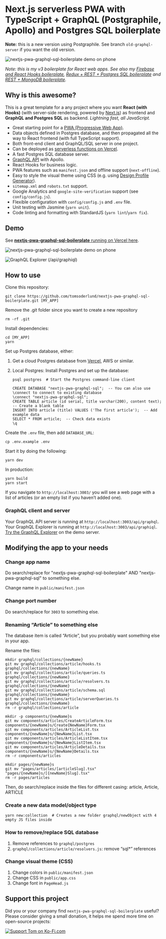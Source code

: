 # Next.js serverless PWA with TypeScript + GraphQL (Postgraphile, Apollo) and Postgres SQL boilerplate

**Note:** this is a new version using Postgraphile. See branch `old-graphql-server` if you want the old version.

![nextjs-pwa-graphql-sql-boilerplate demo on phone](docs/github_preview.jpg)

_Note: this is my v3 boilerplate for React web apps. See also my [Firebase and React Hooks boilerplate](https://github.com/tomsoderlund/nextjs-pwa-firebase-boilerplate), [Redux + REST + Postgres SQL boilerplate](https://github.com/tomsoderlund/nextjs-sql-rest-api-boilerplate) and [REST + MongoDB boilerplate](https://github.com/tomsoderlund/nextjs-express-mongoose-crudify-boilerplate)._

## Why is this awesome?

This is a great template for a any project where you want **React (with Hooks)** (with server-side rendering, powered by [Next.js](https://github.com/vercel/next.js)) as frontend and **GraphQL and Postgres SQL** as backend.
_Lightning fast, all JavaScript._

- Great starting point for a [PWA (Progressive Web App)](https://en.wikipedia.org/wiki/Progressive_web_applications).
- Data objects defined in Postgres database, and then propagated all the way to React frontend (with full TypeScript support).
- Both front-end client and GraphQL/SQL server in one project.
- Can be deployed as [serverless functions on Vercel](#deploying-serverless-on-vercel).
- A fast Postgres SQL database server.
- [GraphQL API](#graphql-client-and-server) with Apollo.
- React Hooks for business logic.
- PWA features such as `manifest.json` and offline support (`next-offline`).
- Easy to style the visual theme using CSS (e.g. using [Design Profile Generator](https://tomsoderlund.github.io/design-profile-generator/)).
- `sitemap.xml` and `robots.txt` support.
- Google Analytics and `google-site-verification` support (see `config/config.js`).
- Flexible configuration with `config/config.js` and `.env` file.
- Unit testing with Jasmine (`yarn unit`).
- Code linting and formatting with StandardJS (`yarn lint`/`yarn fix`).


## Demo

See [**nextjs-pwa-graphql-sql-boilerplate** running on Vercel here](https://nextjs-pwa-graphql-sql-boilerplate.vercel.app/).

![nextjs-pwa-graphql-sql-boilerplate demo on phone](docs/demo.jpg)

![GraphQL Explorer (/api/graphiql)](docs/graphiql.png)

## How to use

Clone this repository:

    git clone https://github.com/tomsoderlund/nextjs-pwa-graphql-sql-boilerplate.git [MY_APP]

Remove the .git folder since you want to create a new repository

    rm -rf .git

Install dependencies:

    cd [MY_APP]
    yarn

Set up Postgres database, either:

1. Get a cloud Postgres database from [Vercel](https://vercel.com/docs/storage/vercel-postgres), AWS or similar.
2. Local Postgres: Install Postgres and set up the database:

    ```
    psql postgres  # Start the Postgres command-line client
    
    CREATE DATABASE "nextjs-pwa-graphql-sql";  -- You can also use \connect to connect to existing database
    \connect "nextjs-pwa-graphql-sql";
    CREATE TABLE article (id serial, title varchar(200), content text);  -- Create a blank table
    INSERT INTO article (title) VALUES ('The first article');  -- Add example data
    SELECT * FROM article;  -- Check data exists
    \q
    ```

Create the `.env` file, then add `DATABASE_URL`:

    cp .env.example .env

Start it by doing the following:

    yarn dev

In production:

    yarn build
    yarn start

If you navigate to `http://localhost:3003/` you will see a web page with a list of articles (or an empty list if you haven’t added one).

### GraphQL client and server

Your GraphQL API server is running at `http://localhost:3003/api/graphql`.
Your GraphQL Explorer is running at `http://localhost:3003/api/graphiql`.
[Try the GraphQL Explorer](https://nextjs-pwa-graphql-sql-boilerplate.vercel.app/api/graphiql) on the demo server.


## Modifying the app to your needs

### Change app name

Do search/replace for "nextjs-pwa-graphql-sql-boilerplate" AND "nextjs-pwa-graphql-sql" to something else.

Change name in `public/manifest.json`

### Change port number

Do search/replace for `3003` to something else.

### Renaming “Article” to something else

The database item is called “Article”, but you probably want something else in your app.

Rename the files:

    mkdir graphql/collections/{newName}
    git mv graphql/collections/article/hooks.ts graphql/collections/{newName}
    git mv graphql/collections/article/queries.ts graphql/collections/{newName}
    git mv graphql/collections/article/resolvers.ts graphql/collections/{newName}
    git mv graphql/collections/article/schema.sql graphql/collections/{newName}
    git mv graphql/collections/article/serverQueries.ts graphql/collections/{newName}
    rm -r graphql/collections/article

    mkdir -p components/{newName}s
    git mv components/articles/CreateArticleForm.tsx components/{newName}s/Create{NewName}Form.tsx
    git mv components/articles/ArticleList.tsx components/{newName}s/{NewName}List.tsx
    git mv components/articles/ArticleListItem.tsx components/{newName}s/{NewName}ListItem.tsx
    git mv components/articles/ArticleDetails.tsx components/{newName}s/{NewName}Details.tsx
    rm -r components/articles

    mkdir pages/{newName}s
    git mv "pages/articles/[articleSlug].tsx" "pages/{newName}s/[{newName}Slug].tsx"
    rm -r pages/articles

Then, do search/replace inside the files for different casing: article, Article, ARTICLE

### Create a new data model/object type

    yarn new:collection  # Creates a new folder graphql/newObject with 4 empty JS files inside

### How to remove/replace SQL database

1. Remove references to `graphql/postgres`
2. `graphql/collections/article/resolvers.js`: remove “sql*” references

### Change visual theme (CSS)

1. Change colors in `public/manifest.json`
2. Change CSS in `public/app.css`
3. Change font in `PageHead.js`


## Support this project

Did you or your company find `nextjs-pwa-graphql-sql-boilerplate` useful? Please consider giving a small donation, it helps me spend more time on open-source projects:

[![Support Tom on Ko-Fi.com](https://www.tomsoderlund.com/ko-fi_tomsoderlund_50.png)](https://ko-fi.com/tomsoderlund)
